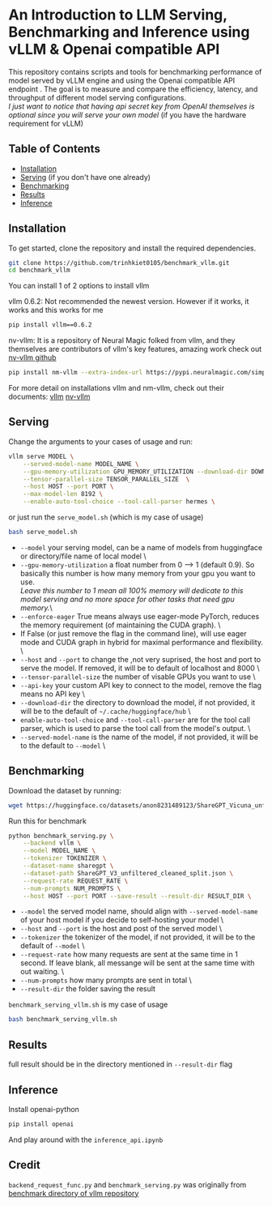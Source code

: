 # An Introduction to LLM Serving, Benchmarking and Inference using vLLM & Openai compatible API

This repository contains scripts and tools for benchmarking performance of model served by vLLM engine and using the Openai compatible API endpoint . The goal is to measure and compare the efficiency, latency, and throughput of different model serving configurations. \
*I just want to notice that having api secret key from OpenAI themselves is optional since you will serve your own model* (if you have the hardware requirement for vLLM)

## Table of Contents

- [Installation](#installation)
- [Serving](#serving) (if you don't have one already)
- [Benchmarking](#benchmarking)
- [Results](#results)
- [Inference](#inference)

## Installation

To get started, clone the repository and install the required dependencies.

```bash
git clone https://github.com/trinhkiet0105/benchmark_vllm.git
cd benchmark_vllm
```

You can install 1 of 2 options to install vllm

vllm 0.6.2:
Not recommended the newest version. However if it works, it works and this works for me

```bash
pip install vllm==0.6.2
```

nv-vllm:
It is a repository of Neural Magic folked from vllm, and they themselves are contributors of vllm's key features, amazing work check out [nv-vllm github](https://github.com/neuralmagic/nm-vllm)

```bash
pip install nm-vllm --extra-index-url https://pypi.neuralmagic.com/simple
```

For more detail on installations vllm and nm-vllm, check out their documents:
[vllm](https://docs.vllm.ai)
[nv-vllm](https://docs.neuralmagic.com/products/nm-vllm/)

## Serving

Change the arguments to your cases of usage and run:

```bash
vllm serve MODEL \
    --served-model-name MODEL_NAME \
    --gpu-memory-utilization GPU_MEMORY_UTILIZATION --download-dir DOWNLOAD_DIR \
    --tensor-parallel-size TENSOR_PARALLEL_SIZE  \
    --host HOST --port PORT \
    --max-model-len 8192 \
    --enable-auto-tool-choice --tool-call-parser hermes \
```

or just run the `serve_model.sh` (which is my case of usage)

```bash
bash serve_model.sh
```

- `--model` your serving model, can be a name of models from huggingface or directory/file name of local model \
- `--gpu-memory-utilization` a float number from 0 --> 1 (default 0.9). So basically this number is how many memory from your gpu you want to use.\
*Leave this number to 1 mean all 100% memory will dedicate to this model serving and no more space for other tasks that need gpu memory.*\
- `--enforce-eager` True means always use eager-mode PyTorch, reduces the memory requirement (of maintaining the CUDA graph). \
- If False (or just remove the flag in the command line), will use eager mode and CUDA graph in hybrid for maximal performance and flexibility. \
- `--host` and `--port` to change the ,not very suprised, the host and port to serve the model. If removed, it will be to default of localhost and 8000 \
- `--tensor-parallel-size` the number of visable GPUs you want to use \
- `--api-key` your custom API key to connect to the model, remove the flag means no API key \
- `--download-dir` the directory to download the model, if not provided, it will be to the default of `~/.cache/huggingface/hub` \
- `enable-auto-tool-choice` and `--tool-call-parser` are for the tool call parser, which is used to parse the tool call from the model's output. \
- `--served-model-name` is the name of the model, if not provided, it will be to the default to `--model` \
## Benchmarking

Download the dataset by running:

```bash
wget https://huggingface.co/datasets/anon8231489123/ShareGPT_Vicuna_unfiltered/resolve/main/ShareGPT_V3_unfiltered_cleaned_split.json
```

Run this for benchmark

```bash
python benchmark_serving.py \
    --backend vllm \
    --model MODEL_NAME \
    --tokenizer TOKENIZER \
    --dataset-name sharegpt \
    --dataset-path ShareGPT_V3_unfiltered_cleaned_split.json \
    --request-rate REQUEST_RATE \
    --num-prompts NUM_PROMPTS \
    --host HOST --port PORT --save-result --result-dir RESULT_DIR \
```

- `--model` the served model name, should align with `--served-model-name` of your host model if you decide to self-hosting your model \
- `--host` and `--port` is the host and post of the served model \
- `--tokenizer` the tokenizer of the model, if not provided, it will be to the default of `--model` \
- `--request-rate` how many requests are sent at the same time in 1 second. If leave blank, all messange will be sent at the same time with out waiting. \
- `--num-prompts` how many prompts are sent in total \
- `--result-dir` the folder saving the result

`benchmark_serving_vllm.sh` is my case of usage

```bash
bash benchmark_serving_vllm.sh
```

## Results

full result should be in the directory mentioned in `--result-dir` flag

## Inference

Install openai-python

```bash
pip install openai
```

And play around with the `inference_api.ipynb`

## Credit

`backend_request_func.py` and `benchmark_serving.py` was originally from [benchmark directory of vllm repository](https://github.com/vllm-project/vllm/tree/main/benchmarks)
